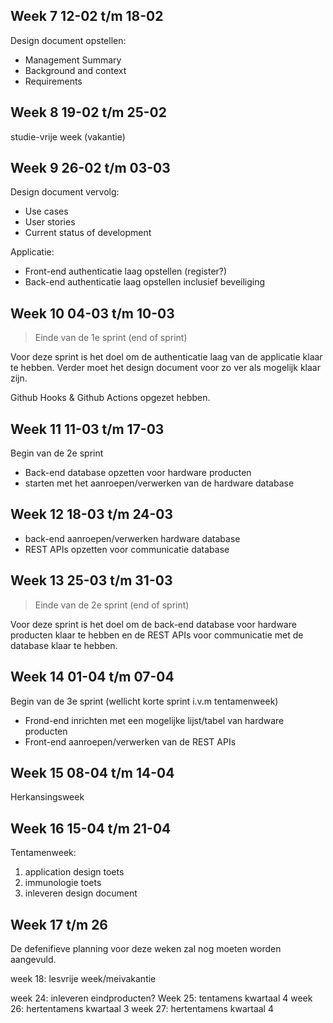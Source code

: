 ## Week 7 12-02 t/m 18-02

Design document opstellen:

- Management Summary
- Background and context
- Requirements

## Week 8 19-02 t/m 25-02

studie-vrije week (vakantie)

## Week 9 26-02 t/m 03-03

Design document vervolg:

- Use cases
- User stories
- Current status of development

Applicatie:

- Front-end authenticatie laag opstellen (register?)
- Back-end authenticatie laag opstellen inclusief beveiliging

## Week 10 04-03 t/m 10-03

> Einde van de 1e sprint (end of sprint)

Voor deze sprint is het doel om de authenticatie laag van de applicatie klaar te hebben. Verder moet het design document voor zo ver als mogelijk klaar zijn.

Github Hooks & Github Actions opgezet hebben.

## Week 11 11-03 t/m 17-03

Begin van de 2e sprint

- Back-end database opzetten voor hardware producten
- starten met het aanroepen/verwerken van de hardware database

## Week 12 18-03 t/m 24-03

- back-end aanroepen/verwerken hardware database
- REST APIs opzetten voor communicatie database

## Week 13 25-03 t/m 31-03

> Einde van de 2e sprint (end of sprint)

Voor deze sprint is het doel om de back-end database voor hardware producten klaar te hebben en de REST APIs voor communicatie met de database klaar te hebben.

## Week 14 01-04 t/m 07-04

Begin van de 3e sprint (wellicht korte sprint i.v.m tentamenweek)

- Frond-end inrichten met een mogelijke lijst/tabel van hardware producten
- Front-end aanroepen/verwerken van de REST APIs

## Week 15 08-04 t/m 14-04

Herkansingsweek

## Week 16 15-04 t/m 21-04

Tentamenweek:

1. application design toets
2. immunologie toets
3. inleveren design document

## Week 17 t/m 26

De defenifieve planning voor deze weken zal nog moeten worden aangevuld.

week 18: lesvrije week/meivakantie

week 24: inleveren eindproducten?
Week 25: tentamens kwartaal 4
week 26: hertentamens kwartaal 3
week 27: hertentamens kwartaal 4